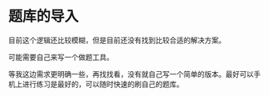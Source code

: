 # 题库的导入

目前这个逻辑还比较模糊，但是目前还没有找到比较合适的解决方案。

可能需要自己来写一个做题工具。

等我这边需求更明确一些，再找找看，没有就自己写一个简单的版本。最好可以手机上进行练习是最好的，可以随时快速的刷自己的题库。